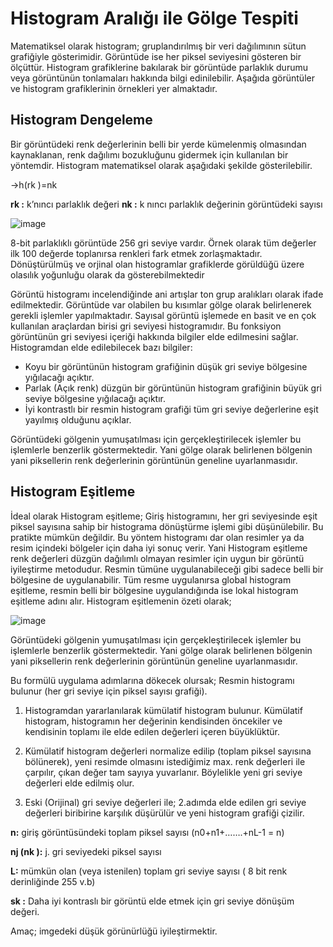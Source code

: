 # Histogram Aralığı ile Gölge Tespiti

Matematiksel olarak histogram; gruplandırılmış bir veri dağılımının sütun grafiğiyle gösterimidir. Görüntüde ise her piksel seviyesini gösteren bir ölçüttür. Histogram grafiklerine bakılarak bir görüntüde parlaklık durumu veya görüntünün tonlamaları hakkında bilgi edinilebilir. Aşağıda görüntüler ve histogram grafiklerinin örnekleri yer almaktadır.

## Histogram Dengeleme

Bir görüntüdeki renk değerlerinin belli bir yerde kümelenmiş olmasından kaynaklanan, renk dağılımı bozukluğunu gidermek için kullanılan bir yöntemdir.
Histogram matematiksel olarak aşağıdaki şekilde gösterilebilir.

→h(rk )=nk

**rk :** k’nıncı parlaklık değeri             **nk :** k nıncı parlaklık değerinin görüntüdeki sayısı

![image](https://user-images.githubusercontent.com/59111328/136184041-07d9e8f8-50ee-4bfe-b967-396c6697fd41.png)

8-bit parlaklıklı görüntüde 256 gri seviye vardır. Örnek olarak tüm değerler ilk 100 değerde toplanırsa renkleri fark etmek zorlaşmaktadır.
Dönüştürülmüş ve orjinal olan histogramlar grafiklerde görüldüğü üzere olasılık yoğunluğu olarak da gösterebilmektedir

Görüntü histogramı incelendiğinde ani artışlar ton grup aralıkları olarak ifade edilmektedir. Görüntüde var olabilen bu kısımlar gölge olarak belirlenerek gerekli işlemler yapılmaktadır.
Sayısal görüntü işlemede en basit ve en çok kullanılan araçlardan birisi gri seviyesi histogramıdır. Bu fonksiyon görüntünün gri seviyesi içeriği hakkında bilgiler elde edilmesini sağlar. Histogramdan elde edilebilecek bazı bilgiler:

-	Koyu bir görüntünün histogram grafiğinin düşük gri seviye bölgesine yığılacağı açıktır.
-	Parlak (Açık renk) düzgün bir görüntünün histogram grafiğinin büyük gri seviye bölgesine yığılacağı açıktır.
-	İyi kontrastlı bir resmin histogram grafiği tüm gri seviye değerlerine eşit yayılmış olduğunu açıklar.

Görüntüdeki gölgenin yumuşatılması için gerçekleştirilecek işlemler bu işlemlerle benzerlik göstermektedir. Yani gölge olarak belirlenen bölgenin yani piksellerin renk değerlerinin görüntünün geneline uyarlanmasıdır.

## Histogram Eşitleme

İdeal olarak Histogram eşitleme; Giriş histogramını, her gri seviyesinde eşit piksel sayısına sahip bir histograma dönüştürme işlemi gibi düşünülebilir. Bu pratikte mümkün değildir. Bu yöntem histogramı dar olan resimler ya da resim içindeki bölgeler için daha iyi sonuç verir. Yani Histogram eşitleme renk değerleri düzgün dağılımlı olmayan resimler için uygun bir görüntü iyileştirme metodudur. Resmin tümüne uygulanabileceği gibi sadece belli bir bölgesine de uygulanabilir. Tüm resme uygulanırsa global histogram eşitleme, resmin belli bir bölgesine uygulandığında ise lokal histogram eşitleme adını alır.
Histogram eşitlemenin özeti olarak;

![image](https://user-images.githubusercontent.com/59111328/136184338-0342930a-c816-4fa7-a752-32f41de9a2cb.png)

Görüntüdeki gölgenin yumuşatılması için gerçekleştirilecek işlemler bu işlemlerle benzerlik göstermektedir. Yani gölge olarak belirlenen bölgenin yani piksellerin renk değerlerinin görüntünün geneline uyarlanmasıdır.

Bu formülü uygulama adımlarına dökecek olursak;
 Resmin histogramı bulunur (her gri seviye için piksel sayısı grafiği).

1.	Histogramdan yararlanılarak kümülatif histogram bulunur. Kümülatif   histogram, histogramın her değerinin kendisinden öncekiler ve kendisinin toplamı ile elde edilen değerleri içeren büyüklüktür.

2.	Kümülatif histogram değerleri normalize edilip (toplam piksel sayısına bölünerek), yeni resimde olmasını istediğimiz max. renk değerleri ile çarpılır, çıkan değer tam sayıya yuvarlanır. Böylelikle yeni gri seviye değerleri elde edilmiş olur.

3.	 Eski (Orijinal) gri seviye değerleri ile; 2.adımda elde edilen gri seviye değerleri biribirine karşılık düşürülür ve yeni histogram grafiği çizilir.

**n:** giriş görüntüsündeki toplam piksel sayısı (n0+n1+…….+nL-1 = n)

**nj (nk ):** j. gri seviyedeki piksel sayısı

**L:** mümkün olan (veya istenilen) toplam gri seviye sayısı ( 8 bit renk     derinliğinde 255 v.b)

**sk :** Daha iyi kontraslı bir görüntü elde etmek için gri seviye dönüşüm değeri.

Amaç; imgedeki düşük görünürlüğü iyileştirmektir.


